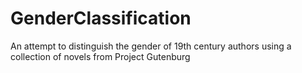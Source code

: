 # GenderClassification
An attempt to distinguish the gender of 19th century authors using a collection of novels from Project Gutenburg
